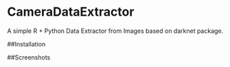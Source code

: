 # CameraDataExtractor
A simple R + Python Data Extractor from Images based on darknet package.

##Installation 


##Screenshots

